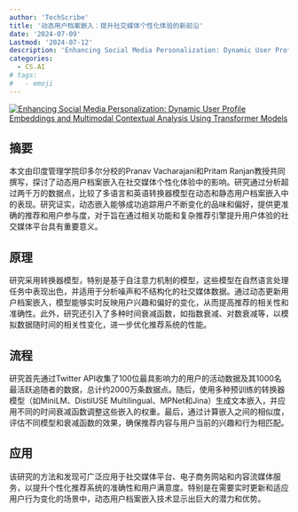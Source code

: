 ```yaml
---
author: 'TechScribe'
title: '动态用户档案嵌入：提升社交媒体个性化体验的新前沿'
date: '2024-07-09'
Lastmod: '2024-07-12'
description: 'Enhancing Social Media Personalization: Dynamic User Profile Embeddings and Multimodal Contextual Analysis Using Transformer Models'
categories:
  - CS.AI
# tags:
#   - emoji
---
```


[![Enhancing Social Media Personalization: Dynamic User Profile Embeddings and Multimodal Contextual Analysis Using Transformer Models](https://arxiv-research-1301205113.cos.ap-guangzhou.myqcloud.com/images/2407.07925v1.pdf_0.jpg)](https://arxiv.org/abs/2407.07925v1)

## 摘要

本文由印度管理学院印多尔分校的Pranav Vacharajani和Pritam Ranjan教授共同撰写，探讨了动态用户档案嵌入在社交媒体个性化体验中的影响。研究通过分析超过两千万的数据点，比较了多语言和英语转换器模型在动态和静态用户档案嵌入中的表现。研究证实，动态嵌入能够成功追踪用户不断变化的品味和偏好，提供更准确的推荐和用户参与度，对于旨在通过相关功能和复杂推荐引擎提升用户体验的社交媒体平台具有重要意义。<!--more-->

## 原理

研究采用转换器模型，特别是基于自注意力机制的模型，这些模型在自然语言处理任务中表现出色，并适用于分析噪声和不结构化的社交媒体数据。通过动态更新用户档案嵌入，模型能够实时反映用户兴趣和偏好的变化，从而提高推荐的相关性和准确性。此外，研究还引入了多种时间衰减函数，如指数衰减、对数衰减等，以模拟数据随时间的相关性变化，进一步优化推荐系统的性能。

## 流程

研究首先通过Twitter API收集了100位最具影响力的用户的活动数据及其1000名最活跃追随者的数据，总计约2000万条数据点。随后，使用多种预训练的转换器模型（如MiniLM、DistilUSE Multilingual、MPNet和Jina）生成文本嵌入，并应用不同的时间衰减函数调整这些嵌入的权重。最后，通过计算嵌入之间的相似度，评估不同模型和衰减函数的效果，确保推荐内容与用户当前的兴趣和行为相匹配。

## 应用

该研究的方法和发现可广泛应用于社交媒体平台、电子商务网站和内容流媒体服务，以提升个性化推荐系统的准确性和用户满意度。特别是在需要实时更新和适应用户行为变化的场景中，动态用户档案嵌入技术显示出巨大的潜力和优势。